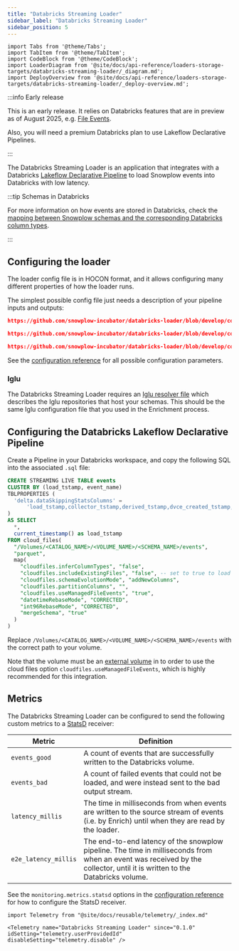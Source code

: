 ```yaml
---
title: "Databricks Streaming Loader"
sidebar_label: "Databricks Streaming Loader"
sidebar_position: 5
---
```


```mdx-code-block
import Tabs from '@theme/Tabs';
import TabItem from '@theme/TabItem';
import CodeBlock from '@theme/CodeBlock';
import LoaderDiagram from '@site/docs/api-reference/loaders-storage-targets/databricks-streaming-loader/_diagram.md';
import DeployOverview from '@site/docs/api-reference/loaders-storage-targets/databricks-streaming-loader/_deploy-overview.md';
```

:::info Early release

This is an early release. It relies on Databricks features that are in preview as of August 2025, e.g. [File Events](https://docs.databricks.com/aws/en/ingestion/cloud-object-storage/auto-loader/file-notification-mode#file-events).

Also, you will need a premium Databricks plan to use Lakeflow Declarative Pipelines.

:::

The Databricks Streaming Loader is an application that integrates with a Databricks [Lakeflow Declarative Pipeline](https://docs.databricks.com/aws/en/dlt/) to load Snowplow events into Databricks with low latency.

<Tabs groupId="cloud" queryString lazy>
  <TabItem value="aws" label="AWS" default>
    <LoaderDiagram stream="Kinesis" cloud="AWS"/>
    <DeployOverview cloud="AWS" stream="kinesis"/>
  </TabItem>
  <TabItem value="gcp" label="GCP">
    <LoaderDiagram stream="Pub/Sub" cloud="GCP"/>
    <DeployOverview cloud="GCP" stream="pubsub"/>
  </TabItem>
  <TabItem value="azure" label="Azure">
    <LoaderDiagram stream="Kafka" cloud="Azure"/>
    <DeployOverview cloud="Azure" stream="kafka"/>
  </TabItem>
</Tabs>

:::tip Schemas in Databricks

For more information on how events are stored in Databricks, check the [mapping between Snowplow schemas and the corresponding Databricks column types](/docs/api-reference/loaders-storage-targets/schemas-in-warehouse/index.md?warehouse=databricks).

:::

## Configuring the loader

The loader config file is in HOCON format, and it allows configuring many different properties of how the loader runs.

The simplest possible config file just needs a description of your pipeline inputs and outputs:

<Tabs groupId="cloud" queryString>
  <TabItem value="aws" label="AWS" default>

```json reference
https://github.com/snowplow-incubator/databricks-loader/blob/develop/config/config.kinesis.minimal.hocon
```

  </TabItem>
  <TabItem value="gcp" label="GCP">

```json reference
https://github.com/snowplow-incubator/databricks-loader/blob/develop/config/config.pubsub.minimal.hocon
```

  </TabItem>
  <TabItem value="azure" label="Azure">

```json reference
https://github.com/snowplow-incubator/databricks-loader/blob/develop/config/config.kafka.minimal.hocon
```

  </TabItem>
</Tabs>

See the [configuration reference](/docs/api-reference/loaders-storage-targets/databricks-streaming-loader/configuration-reference/index.md) for all possible configuration parameters.

### Iglu

The Databricks Streaming Loader requires an [Iglu resolver file](/docs/api-reference/iglu/iglu-resolver/index.md) which describes the Iglu repositories that host your schemas.  This should be the same Iglu configuration file that you used in the Enrichment process.

## Configuring the Databricks Lakeflow Declarative Pipeline

Create a Pipeline in your Databricks workspace, and copy the following SQL into the associated `.sql` file:

```sql
CREATE STREAMING LIVE TABLE events
CLUSTER BY (load_tstamp, event_name)
TBLPROPERTIES (
  'delta.dataSkippingStatsColumns' =
      'load_tstamp,collector_tstamp,derived_tstamp,dvce_created_tstamp,true_tstamp,event_name'
)
AS SELECT
  *,
  current_timestamp() as load_tstamp
FROM cloud_files(
  "/Volumes/<CATALOG_NAME>/<VOLUME_NAME>/<SCHEMA_NAME>/events",
  "parquet",
  map(
    "cloudfiles.inferColumnTypes", "false",
    "cloudfiles.includeExistingFiles", "false", -- set to true to load files already present in the volume
    "cloudfiles.schemaEvolutionMode", "addNewColumns",
    "cloudfiles.partitionColumns", "",
    "cloudfiles.useManagedFileEvents", "true",
    "datetimeRebaseMode", "CORRECTED",
    "int96RebaseMode", "CORRECTED",
    "mergeSchema", "true"
  )
)
```

Replace `/Volumes/<CATALOG_NAME>/<VOLUME_NAME>/<SCHEMA_NAME>/events` with the correct path to your volume.

Note that the volume must be an [external volume](https://docs.databricks.com/aws/en/volumes/) in to order to use the cloud files option `cloudfiles.useManagedFileEvents`, which is highly recommended for this integration.

## Metrics

The Databricks Streaming Loader can be configured to send the following custom metrics to a [StatsD](https://www.datadoghq.com/statsd-monitoring/) receiver:

| Metric                      | Definition |
|-----------------------------|------------|
| `events_good`               | A count of events that are successfully written to the Databricks volume. |
| `events_bad`                | A count of failed events that could not be loaded, and were instead sent to the bad output stream. |
| `latency_millis`            | The time in milliseconds from when events are written to the source stream of events (i.e. by Enrich) until when they are read by the loader. |
| `e2e_latency_millis`        | The end-to-end latency of the snowplow pipeline. The time in milliseconds from when an event was received by the collector, until it is written to the Databricks volume. |

See the `monitoring.metrics.statsd` options in the [configuration reference](/docs/api-reference/loaders-storage-targets/databricks-streaming-loader/configuration-reference/index.md) for how to configure the StatsD receiver.

```mdx-code-block
import Telemetry from "@site/docs/reusable/telemetry/_index.md"

<Telemetry name="Databricks Streaming Loader" since="0.1.0" idSetting="telemetry.userProvidedId" disableSetting="telemetry.disable" />
```
